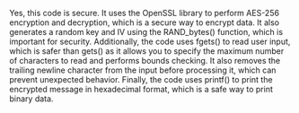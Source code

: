Yes, this code is secure. It uses the OpenSSL library to perform AES-256 encryption and decryption, which is a secure way to encrypt data. It also generates a random key and IV using the RAND_bytes() function, which is important for security. Additionally, the code uses fgets() to read user input, which is safer than gets() as it allows you to specify the maximum number of characters to read and performs bounds checking. It also removes the trailing newline character from the input before processing it, which can prevent unexpected behavior. Finally, the code uses printf() to print the encrypted message in hexadecimal format, which is a safe way to print binary data.

